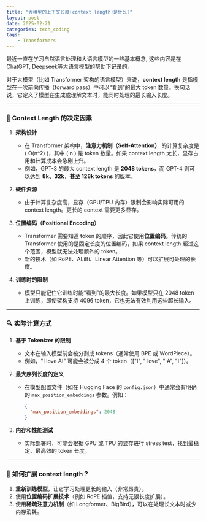 ```yaml
---
title: "大模型的上下文长度(context length)是什么?"
layout: post
date: 2025-02-21
categories: tech_coding
tags:
    - Transformers
---
```


最近一直在学习自然语言处理和大语言模型的一些基本概念, 这些内容是在ChatGPT, Deepseek等大语言模型的帮助下记录的。

对于大模型（比如 Transformer 架构的语言模型）来说，**context length** 是指模型在一次前向传播（forward pass）中可以“看到”的最大 token 数量。换句话说，它定义了模型在生成或理解文本时，能同时处理的最长输入长度。  

---

### 🎯 **Context Length 的决定因素**

1. **架构设计**  
   - 在 Transformer 架构中，**注意力机制（Self-Attention）** 的计算复杂度是 \( O(n^2) \)，其中 \( n \) 是 token 数量。如果 context length 太长，显存占用和计算成本会急剧上升。  
   - 例如，GPT-3 的最大 context length 是 **2048 tokens**，而 GPT-4 则可以达到 **8k、32k，甚至 128k tokens** 的版本。  

2. **硬件资源**  
   - 由于计算复杂度高，显存（GPU/TPU 内存）限制会影响实际可用的 context length。更长的 context 需要更多显存。  

3. **位置编码（Positional Encoding）**  
   - Transformer 需要知道 token 的顺序，因此它使用**位置编码**。传统的 Transformer 使用的是固定长度的位置编码，如果 context length 超过这个范围，模型就无法处理额外的 token。  
   - 新的技术（如 RoPE、ALiBi、Linear Attention 等）可以扩展可处理的长度。  

4. **训练时的限制**  
   - 模型只能记住它训练时能“看到”的最大长度。如果模型只在 2048 token 上训练，即使架构支持 4096 token，它也无法有效利用这些超长输入。  

---

### 🔍 **实际计算方式**

1. **基于 Tokenizer 的限制**  
   - 文本在输入模型前会被分割成 tokens（通常使用 BPE 或 WordPiece）。  
   - 例如，"I love AI" 可能会被分成 4 个 token（["I", " love", " A", "I"]）。  

2. **最大序列长度的定义**  
   - 在模型配置文件（如在 Hugging Face 的 `config.json`）中通常会有明确的 `max_position_embeddings` 参数。例如：
     ```json
     {
       "max_position_embeddings": 2048
     }
     ```  

3. **内存和性能测试**  
   - 实际部署时，可能会根据 GPU 或 TPU 的显存进行 stress test，找到最稳定、最高效的 token 长度。  

---

### 🚀 **如何扩展 context length？**

1. **重新训练模型**，让它学习处理更长的输入（非常昂贵）。  
2. 使用**位置编码扩展技术**（例如 RoPE 插值，支持无限长度扩展）。  
3. 使用**稀疏注意力机制**（如 Longformer、BigBird），可以在处理长文本时减少内存消耗。  




